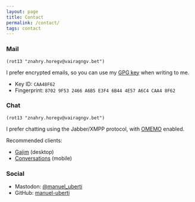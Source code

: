 ```yaml
---
layout: page
title: Contact
permalink: /contact/
tags: contact
---
```


### Mail ###
`(rot13 "znahry.horegv@vairagngv.bet")`

I prefer encrypted emails, so you can use
my
[GPG key](https://github.com/manuel-uberti/manuel-uberti.github.io/blob/master/pubkey.txt) when
writing to me.

- Key ID: `CAA48F62`
- Fingerprint: `8702 9F53 2466 A6B5 E3F4 6B44 4E57 A6C4 CAA4 8F62`

### Chat ###
`(rot13 "znahry.horegv@vairagngv.bet")`

I prefer chatting using the Jabber/XMPP protocol,
with [OMEMO](https://en.wikipedia.org/wiki/OMEMO) enabled.

Recommended clients:
- [Gajim](https://gajim.org/) (desktop)
- [Conversations](https://conversations.im/) (mobile)

### Social ###
- Mastodon: [@manuel_uberti](https://functional.cafe/@manuel_uberti)
- GitHub: [manuel-uberti](https://github.com/manuel-uberti)
